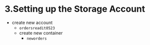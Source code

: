 # 3.Setting up the Storage Account
- create new account
	- ``` ordersreadit0523 ```
	- create new container
		- ```neworders```
		
